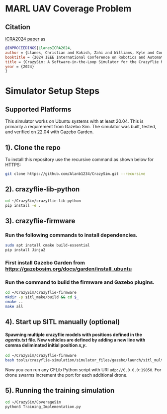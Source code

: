 # MARL UAV Coverage Problem

## Citation
[ICRA2024 paper](https://coogan.ece.gatech.edu/papers/pdf/llanes2024crazysim.pdf) as


```bibtex
@INPROCEEDINGS{LlanesICRA2024,
author = {Llanes, Christian and Kakish, Zahi and Williams, Kyle and Coogan, Samuel},
booktitle = {2024 IEEE International Conference on Robotics and Automation (ICRA)}, 
title = {CrazySim: A Software-in-the-Loop Simulator for the Crazyflie Nano Quadrotor},
year = {2024}
}
```

# Simulator Setup Steps

## Supported Platforms
This simulator works on Ubuntu systems with at least 20.04. This is primarily a requirement from Gazebo Sim. The simulator was built, tested, and verified on 22.04 with Gazebo Garden.

## 1). Clone the repo
To install this repository use the recursive command as shown below for HTTPS:
```bash
git clone https://github.com/Alanb1234/CrazySim.git --recursive
```

## 2). crazyflie-lib-python
```bash
cd ~/CrazySim/crazyflie-lib-python
pip install -e .
```

## 3). crazyflie-firmware
### Run the following commands to install dependencies.
```bash
sudo apt install cmake build-essential
pip install Jinja2
```

### First install Gazebo Garden from https://gazebosim.org/docs/garden/install_ubuntu

### Run the command to build the firmware and Gazebo plugins.

```bash
cd ~/CrazySim/crazyflie-firmware
mkdir -p sitl_make/build && cd $_
cmake ..
make all
```

## 4). Start up SITL manually (optional)

#### Spawning multiple crazyflie models with positions defined in the *agents.txt* file. New vehicles are defined by adding a new line with comma deliminated initial position *x,y*.
```bash
cd ~/CrazySim/crazyflie-firmware
bash tools/crazyflie-simulation/simulator_files/gazebo/launch/sitl_multiagent_text.sh -m crazyflie
```

Now you can run any CFLib Python script with URI `udp://0.0.0.0:19850`. For drone swarms increment the port for each additional drone.

## 5). Running the training simulation
```bash
cd ~/CrazySim/CoverageSim
python3 Training_Implementation.py
```





